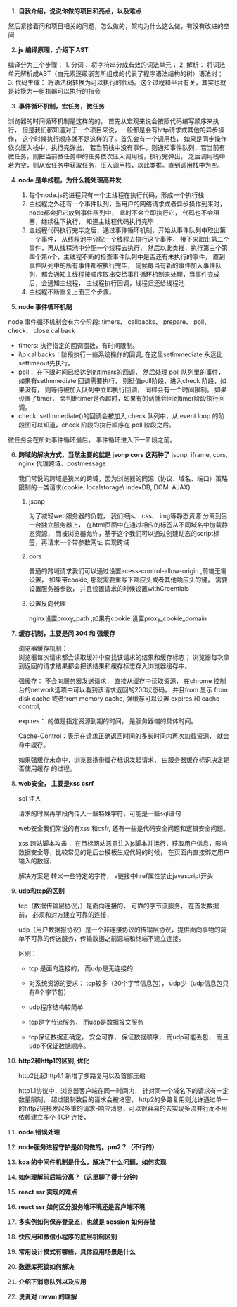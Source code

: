 1. **自我介绍，说说你做的项目和亮点，以及难点**

然后紧接着问和项目相关的问题，怎么做的，架构为什么这么做，有没有改进的空间

2. **js 编译原理，介绍下 AST**
 
编译分为三个步骤： 1. 分词： 将字符串分成有效的词法单元； 2. 解析： 将词法单元解析成AST（由元素逐级嵌套所组成的代表了程序语法结构的树）语法树； 3. 代码生成： 将语法树转换为可以执行的代码。这个过程和平台有关，其实也就是转换为一组机器可以执行的指令

3. **事件循环机制，宏任务，微任务**

浏览器的时间循环机制是这样的的， 首先从宏观来说会按照代码编写顺序来执行， 但是我们都知道对于一个项目来说，一般都是会有http请求或其他的异步操作， 这个时候执行顺序就不是这样的了。首先会有一个调用栈， 如果是同步操作依次压入栈中，执行完弹出， 若当前栈中没有事件，则通知事件队列，若当前有微任务，则把当前微任务中的任务依次压入调用栈，执行完弹出， 之后调用栈中若为空，则从宏任务中获取任务，压入调用栈，以此类推。直到调用栈中为空。


4. **node 是单线程，为什么能处理高并发**

    1. 每个node.js的进程只有一个主线程在执行代码，形成一个执行栈 
    2. 主线程之外还有一个事件队列，当用户的网络请求或者异步操作到来时，node都会把它放到事件队列中， 此时不会立即执行它， 代码也不会阻塞，继续往下执行， 知道主线程代码执行完毕
    3. 主线程代码执行完毕之后，通过事件循环机制，开始从事件队列中取出第一个事件， 从线程池中分配一个线程去执行这个事件， 接下来取出第二个事件，再从线程池中分配一个线程去执行， 然后以此类推，执行第三个第四个第n个，主线程不断的检查事件队列中是否还有未执行的事件， 直到事件队列中的所有事件都被执行完毕， 伺候每当有新的事件加入事件队列，都会通知主线程按顺序取出交给事件循环机制来处理，当事件完成后，会通知主线程， 主线程执行回调，线程归还给线程池
    3. 主线程不断重复上面三个步骤。

5. **node 事件循环机制**

node 事件循环机制会有六个阶段: timers、 callbacks、 prepare、 poll、 check、 close callback

  * timers: 执行指定的回调函数，有时间限制。 
  * i\o callbacks：阶段执行一些系统操作的回调, 在这里setImmediate 永远比 settimeout先执行。  
  * poll： 在下限时间已经达到的timers的回调， 然后处理 poll 队列里的事件， 如果有setImmediate 回调需要执行， 则挺值poll阶段，进入check 阶段，如果没有， 则等待被加入队列中立即执行回调， 同样会有一个时间限制。 如果设置了timer， 会判断timer是否超时，如果有的话就会回到timer阶段执行回调。  
  * check: setImmediate()的回调会被加入 check 队列中，从 event loop 的阶段图可以知道，check 阶段的执行顺序在 poll 阶段之后。

  微任务会在所处事件循环最后， 事件循环进入下一阶段之前。


6. **跨域的解决方式，当然主要的就是 jsonp cors 这两种了**
    jsonp, iframe, cors, nginx 代理跨域、postmessage

    我们常说的跨域是狭义的跨域，因为浏览器的同源（协议、域名、端口）策略限制的一类请求(cookie, localstorage\ indexDB, DOM. AJAX)

    1. jsonp

        为了减轻web服务器的负载， 我们把js、 css、 img等静态资源 分离到另一台独立服务器上， 在html页面中在通过相应的标签从不同域名中加载静态资源， 而被浏览器允许，基于这个我们可以通过创建动态的script标签，再请求一个带参数网址 实现跨域

    2. cors

        普通的跨域请求我们可以通过设置acess-control-allow-origin ,前端无需设置， 如果带cookie, 那就需要重写下响应头或者其他响应头的键， 需要设置服务器参数， 并且设置请求的时候设置withCreentials

    3. 设置反向代理

        nginx设置proxy_path ,如果有cookie 设置proxy_cookie_domain
 

7. **缓存机制，主要是问 304 和 强缓存**

    浏览器缓存机制：  
      浏览器每次请求都会读取缓冲中查找该请求的结果和缓存标志；
      浏览器每次拿到返回的请求结果都会把该结果和缓存标志存入浏览器缓存中。

    强缓存： 不会向服务器发送请求， 直接从缓存中读取资源， 在chrome 控制台的network选项中可以看到该请求返回的200状态码， 并且from 显示 from disk cache 或者from memory cache, 强缓存可以设置 expires 和 cache-control,

    expires： 的值是指定资源到期的时间， 是服务器端的具体时间。 

    Cache-Control：表示在请求正确返回时间的多长时间内再次加载资源， 就会命中缓存。

    如果强缓存未命中，浏览器携带缓存标识发起请求， 由服务器缓存标识决定是否使用缓存 的过程。

8. **web安全， 主要是xss csrf**

    sql 注入

    请求的时候再字段内传入一些特殊字符，可能是一些sql语句

    web安全我们常说的有xss 和csfr, 还有一些是代码安全问题和逻辑安全问题。

    xss 跨站脚本攻击： 在目标网站恶意注入js脚本并运行，获取用户信息，影响数据安全等，比较常见的是后台模板生成代码的时候， 在页面内直接绑定用户输入的数据，

    解决方案是 转义一些特定的字符， a链接中href属性禁止javascript开头


9. **udp和tcp的区别**

    tcp（数据传输层协议，）是面向连接的， 可靠的字节流服务， 在首发数据前， 必须和对方建立可靠的连接， 

    udp（用户数据报协议）是一个非连接协议的传输层协议，提供面向事物的简单不可靠的传送服务，传输数据之前源端和终端不建立连接。


    区别： 

      * tcp 是面向连接的， 而udp是无连接的

      * 对系统资源的要求： tcp较多（20个字节信息包）， udp少（udp信息包只有8个字节包）

      * udp程序结构较简单

      * tcp是字节流服务， 而udp是数据报文服务

      * tcp保证数据正确定， 安全可靠， 保证数据顺序， 而udp可能丢包， 而且udp不保证数据顺序。

10. **http2和http1的区别, 优化**

    http2比起http1.1 新增了多路复用以及首部压缩

    http1.1协议中，浏览器客户端在同一时间内， 针对同一个域名下的请求有一定数量限制， 超过限制数目的请求会被堵塞，
    http2的多路复用则允许通过单一的http2链接发起多重的请求-响应消息，可以很容易的去实现多流并行而不用依赖建立多个 TCP 连接，

      
    
9. **node 错误处理**

10. **node服务进程守护是如何做的。pm2？（不行的）**

11. **koa 的中间件机制是什么，解决了什么问题，如何实现**

12. **如何理解前后端分离？（这里聊了得十分钟）**

13. **react ssr 实现的难点**

14. **react ssr 如何区分服务端环境还是客户端环境**

15. **多实例如何保存登录态，也就是 session 如何存储**

16. **快应用和微信小程序的底层机制区别**

18. **常用设计模式有哪些，具体应用场景是什么**

19. **数据库死锁如何解决**

20. **介绍下消息队列以及应用**

21. **说说对 mvvm 的理解**


